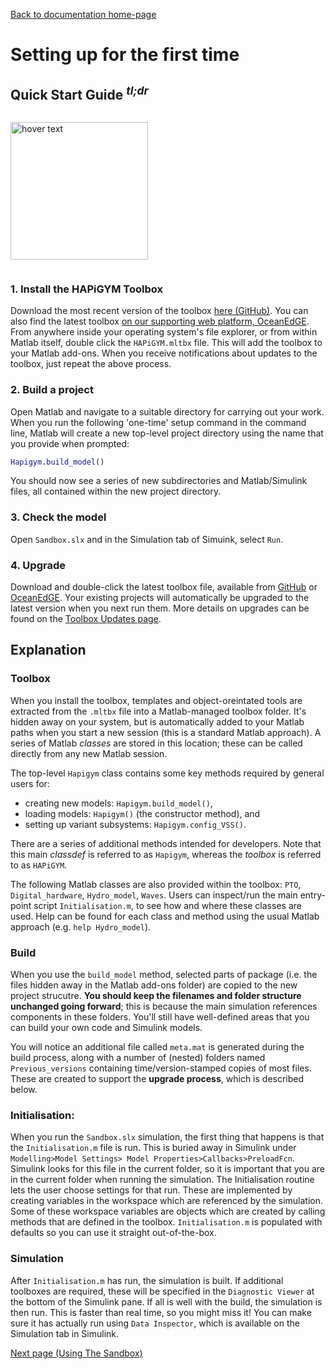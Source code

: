 [Back to documentation home-page](https://github.com/HAPiWEC/HAPiGYM_docs/blob/main/README.md)

# Setting up for the first time

## Quick Start Guide <sup>*tl;dr*</sup>


<p style="display:inline-block;">
  <img align="left" src="https://github.com/HAPiWEC/HAPiGYM_docs/assets/39997400/877acd49-b004-4072-b542-2d87089664c6" width="220" title="hover text">

### 1. Install the HAPiGYM Toolbox
Download the most recent version of the toolbox [here (GitHub)](https://github.com/HAPiWEC/HAPiGYM_docs/tree/main/Toolbox_versions). You can also find the latest toolbox [on our supporting web platform, OceanEdGE](https://github.com/HAPiWEC/HAPiGYM_docs/tree/main/Toolbox_versions). From anywhere inside your operating system's file explorer, or from within Matlab itself, double click the `HAPiGYM.mltbx` file. This will add the toolbox to your Matlab add-ons. When you receive notifications about updates to the toolbox, just repeat the above process.

### 2. Build a project
Open Matlab and navigate to a suitable directory for carrying out your work. When you run the following 'one-time' setup command in the command line, Matlab will create a new top-level project directory using the name that you provide when prompted:

```matlab
Hapigym.build_model()
```
You should now see a series of new subdirectories and Matlab/Simulink files, all contained within the new project directory.

### 3. Check the model
Open `Sandbox.slx` and in the Simulation tab of Simuink, select `Run`.

### 4. Upgrade
Download and double-click the latest toolbox file, available from [GitHub](https://github.com/HAPiWEC/HAPiGYM_docs/tree/main/Toolbox_versions) or [OceanEdGE](https://github.com/HAPiWEC/HAPiGYM_docs/tree/main/Toolbox_versions). Your existing projects will automatically be upgraded to the latest version when you next run them. More details on upgrades can be found on the [Toolbox Updates page](https://github.com/HAPiWEC/HAPiGYM_docs/blob/main/Pages/3-Toolbox-updates.md).

</p>

## Explanation

### Toolbox
When you install the toolbox, templates and object-oreintated tools are extracted from the `.mltbx` file into a Matlab-managed toolbox folder. It's hidden away on your system, but is automatically added to your Matlab paths when you start a new session (this is a standard Matlab approach). A series of Matlab *classes* are stored in this location; these can be called directly from any new Matlab session. 

The top-level `Hapigym` class contains some key methods required by general users for:
- creating new models: `Hapigym.build_model()`, 
- loading models: `Hapigym()` (the constructor method), and 
- setting up variant subsystems: `Hapigym.config_VSS()`. 

There are a series of additional methods intended for developers. Note that this main *classdef* is referred to as `Hapigym`, whereas the *toolbox* is referred to as `HAPiGYM`. 

The following Matlab classes are also provided within the toolbox: `PTO`, `Digital_hardware`, `Hydro_model`, `Waves`. Users can inspect/run the main entry-point script `Initialisation.m`, to see how and where these classes are used. Help can be found for each class and method using the usual Matlab approach (e.g. `help Hydro_model`).


### Build
When you use the `build_model` method, selected parts of package (i.e. the files hidden away in the Matlab add-ons folder) are copied to the new project strucutre. **You should keep the filenames and folder structure unchanged going forward**; this is because the main simulation references components in these folders.
You'll still have well-defined areas that you can build your own code and Simulink models.

You will notice an additional file called `meta.mat` is generated during the build process, along with a number of (nested) folders named `Previous_versions` containing time/version-stamped copies of most files. These are created to support the **upgrade process**, which is described below.

### Initialisation:
When you run the `Sandbox.slx` simulation, the first thing that happens is that the `Initialisation.m` file is run. This is buried away in Simulink under `Modelling>Model Settings> Model Properties>Callbacks>PreloadFcn`. Simulink looks for this file in the current folder, so it is important that you are in the current folder when running the simulation. The Initialisation routine lets the user choose settings for that run. These are implemented by creating variables in the workspace which are referenced by the simulation. Some of these workspace variables are objects which are created by calling methods that are defined in the toolbox. `Initialisation.m` is populated with defaults so you can use it straight out-of-the-box. 

### Simulation
After `Initialisation.m` has run, the simulation is built. If additional toolboxes are required, these will be specified in the `Diagnostic Viewer` at the bottom of the Simulink pane. If all is well with the build, the simulation is then run. This is faster than real time, so you might miss it! You can make sure it has actually run using `Data Inspector`, which is available on the Simulation tab in Simulink.       


[Next page (Using The Sandbox)](https://github.com/HAPiWEC/HAPiGYM_docs/blob/main/Pages/2.Using-The-Sandbox.md)
